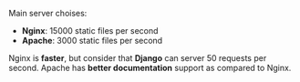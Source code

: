 Main server choises:
- **Nginx**: 15000 static files per second
- **Apache**: 3000 static files per second

Nginx is **faster**, but consider that **Django** can server 50 requests per second.
Apache has **better documentation** support as compared to Nginx.
